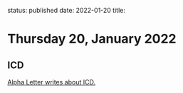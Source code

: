 status: published
date: 2022-01-20
title: 

# Thursday 20, January 2022

## ICD

[Alpha Letter writes about ICD.](https://www.alphaletter.co/p/oil-and-gas-stock-idea?r=nmbt&utm_campaign=post&utm_medium=email)


